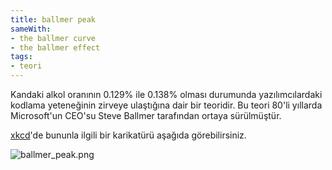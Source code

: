 ```yaml
---
title: ballmer peak
sameWith:
- the ballmer curve
- the ballmer effect
tags:
- teori
---
```


Kandaki alkol oranının 0.129% ile 0.138% olması durumunda yazılımcılardaki kodlama yeteneğinin zirveye ulaştığına dair bir teoridir. Bu teori 80'li yıllarda Microsoft'un CEO'su Steve Ballmer tarafından ortaya sürülmüştür.

[xkcd](xkcd.com/323)'de bununla ilgili bir karikatürü aşağıda görebilirsiniz.

![ballmer_peak.png](https://imgs.xkcd.com/comics/ballmer_peak.png)
